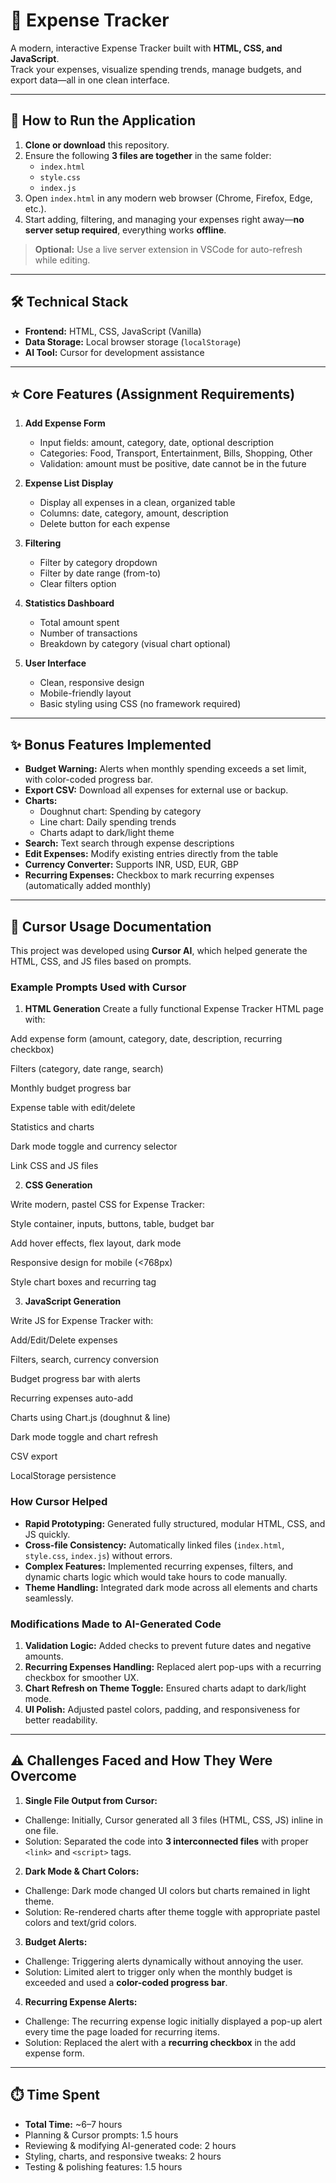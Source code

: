 # 💸 Expense Tracker

A modern, interactive Expense Tracker built with **HTML, CSS, and JavaScript**.  
Track your expenses, visualize spending trends, manage budgets, and export data—all in one clean interface.

---

## 🔧 How to Run the Application

1. **Clone or download** this repository.  
2. Ensure the following **3 files are together** in the same folder:  
   - `index.html`  
   - `style.css`  
   - `index.js`  
3. Open `index.html` in any modern web browser (Chrome, Firefox, Edge, etc.).  
4. Start adding, filtering, and managing your expenses right away—**no server setup required**, everything works **offline**.  

> **Optional:** Use a live server extension in VSCode for auto-refresh while editing.

---

## 🛠️ Technical Stack

- **Frontend:** HTML, CSS, JavaScript (Vanilla)  
- **Data Storage:** Local browser storage (`localStorage`)  
- **AI Tool:** Cursor for development assistance  

---

## ⭐ Core Features (Assignment Requirements)

1. **Add Expense Form**  
   - Input fields: amount, category, date, optional description  
   - Categories: Food, Transport, Entertainment, Bills, Shopping, Other  
   - Validation: amount must be positive, date cannot be in the future  

2. **Expense List Display**  
   - Display all expenses in a clean, organized table  
   - Columns: date, category, amount, description  
   - Delete button for each expense  

3. **Filtering**  
   - Filter by category dropdown  
   - Filter by date range (from-to)  
   - Clear filters option  

4. **Statistics Dashboard**  
   - Total amount spent  
   - Number of transactions  
   - Breakdown by category (visual chart optional)  

5. **User Interface**  
   - Clean, responsive design  
   - Mobile-friendly layout  
   - Basic styling using CSS (no framework required)  

---

## ✨ Bonus Features Implemented

- **Budget Warning:** Alerts when monthly spending exceeds a set limit, with color-coded progress bar.  
- **Export CSV:** Download all expenses for external use or backup.  
- **Charts:**  
  - Doughnut chart: Spending by category  
  - Line chart: Daily spending trends  
  - Charts adapt to dark/light theme  
- **Search:** Text search through expense descriptions  
- **Edit Expenses:** Modify existing entries directly from the table  
- **Currency Converter:** Supports INR, USD, EUR, GBP  
- **Recurring Expenses:** Checkbox to mark recurring expenses (automatically added monthly)  

---

## 🤖 Cursor Usage Documentation

This project was developed using **Cursor AI**, which helped generate the HTML, CSS, and JS files based on prompts.  

### Example Prompts Used with Cursor

1. **HTML Generation**
Create a fully functional Expense Tracker HTML page with:

Add expense form (amount, category, date, description, recurring checkbox)

Filters (category, date range, search)

Monthly budget progress bar

Expense table with edit/delete

Statistics and charts

Dark mode toggle and currency selector

Link CSS and JS files


2. **CSS Generation**

Write modern, pastel CSS for Expense Tracker:

Style container, inputs, buttons, table, budget bar

Add hover effects, flex layout, dark mode

Responsive design for mobile (<768px)

Style chart boxes and recurring tag


3. **JavaScript Generation**

Write JS for Expense Tracker with:

Add/Edit/Delete expenses

Filters, search, currency conversion

Budget progress bar with alerts

Recurring expenses auto-add

Charts using Chart.js (doughnut & line)

Dark mode toggle and chart refresh

CSV export

LocalStorage persistence


### How Cursor Helped

- **Rapid Prototyping:** Generated fully structured, modular HTML, CSS, and JS quickly.  
- **Cross-file Consistency:** Automatically linked files (`index.html`, `style.css`, `index.js`) without errors.  
- **Complex Features:** Implemented recurring expenses, filters, and dynamic charts logic which would take hours to code manually.  
- **Theme Handling:** Integrated dark mode across all elements and charts seamlessly.  

### Modifications Made to AI-Generated Code

1. **Validation Logic:** Added checks to prevent future dates and negative amounts.  
2. **Recurring Expenses Handling:** Replaced alert pop-ups with a recurring checkbox for smoother UX.  
3. **Chart Refresh on Theme Toggle:** Ensured charts adapt to dark/light mode.  
4. **UI Polish:** Adjusted pastel colors, padding, and responsiveness for better readability.  

---

## ⚠️ Challenges Faced and How They Were Overcome

1. **Single File Output from Cursor:**  
- Challenge: Initially, Cursor generated all 3 files (HTML, CSS, JS) inline in one file.  
- Solution: Separated the code into **3 interconnected files** with proper `<link>` and `<script>` tags.  

2. **Dark Mode & Chart Colors:**  
- Challenge: Dark mode changed UI colors but charts remained in light theme.  
- Solution: Re-rendered charts after theme toggle with appropriate pastel colors and text/grid colors.  

3. **Budget Alerts:**  
- Challenge: Triggering alerts dynamically without annoying the user.  
- Solution: Limited alert to trigger only when the monthly budget is exceeded and used a **color-coded progress bar**.  

4. **Recurring Expense Alerts:**  
- Challenge: The recurring expense logic initially displayed a pop-up alert every time the page loaded for recurring items.  
- Solution: Replaced the alert with a **recurring checkbox** in the add expense form.  

---

## ⏱️ Time Spent

- **Total Time:** ~6–7 hours  
- Planning & Cursor prompts: 1.5 hours  
- Reviewing & modifying AI-generated code: 2 hours  
- Styling, charts, and responsive tweaks: 2 hours  
- Testing & polishing features: 1.5 hours  

